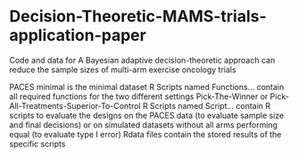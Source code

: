 # Decision-Theoretic-MAMS-trials-application-paper
Code and data for A Bayesian adaptive decision-theoretic approach can reduce the sample sizes of multi-arm exercise oncology trials 

PACES minimal is the minimal dataset
R Scripts named Functions... contain all required functions for the two different settings Pick-The-Winner or Pick-All-Treatments-Superior-To-Control
R Scripts named Script... contain R scripts to evaluate the designs on the PACES data (to evaluate sample size and final decisions) or on simulated datasets without all arms performing equal (to evaluate type I error)
Rdata files contain the stored results of the specific scripts
